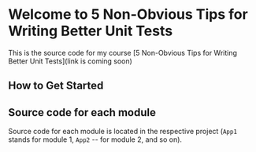 Welcome to 5 Non-Obvious Tips for Writing Better Unit Tests
=====================

This is the source code for my course [5 Non-Obvious Tips for Writing Better Unit Tests](link is coming soon)

How to Get Started
--------------

Source code for each module
---------------------------

Source code for each module is located in the respective project (`App1` stands for module 1, `App2` -- for module 2, and so on).

[L1]: https://enterprisecraftsmanship.com/link-coming-soon-todo

